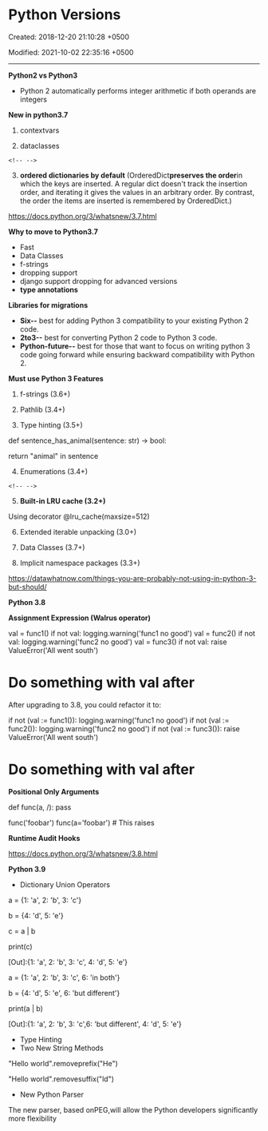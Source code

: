 # Python Versions

Created: 2018-12-20 21:10:28 +0500

Modified: 2021-10-02 22:35:16 +0500

---

**Python2 vs Python3**
-   Python 2 automatically performs integer arithmetic if both operands are integers



**New in python3.7**

1.  contextvars

2.  dataclasses

```{=html}
<!-- -->
```
3.  **ordered dictionaries by default** (OrderedDict**preserves the order**in which the keys are inserted. A regular dict doesn't track the insertion order, and iterating it gives the values in an arbitrary order. By contrast, the order the items are inserted is remembered by OrderedDict.)



<https://docs.python.org/3/whatsnew/3.7.html>



**Why to move to Python3.7**
-   Fast
-   Data Classes
-   f-strings
-   dropping support
-   django support dropping for advanced versions
-   **type annotations**



**Libraries for migrations**
-   **Six--** best for adding Python 3 compatibility to your existing Python 2 code.
-   **2to3--** best for converting Python 2 code to Python 3 code.
-   **Python-future--** best for those that want to focus on writing python 3 code going forward while ensuring backward compatibility with Python 2.



**Must use Python 3 Features**

1.  f-strings (3.6+)

2.  Pathlib (3.4+)

3.  Type hinting (3.5+)

def sentence_has_animal(sentence: str) -> bool:

return "animal" in sentence

4.  Enumerations (3.4+)

```{=html}
<!-- -->
```
5.  **Built-in LRU cache (3.2+)**

Using decorator @lru_cache(maxsize=512)

6.  Extended iterable unpacking (3.0+)

7.  Data Classes (3.7+)

8.  Implicit namespace packages (3.3+)



<https://datawhatnow.com/things-you-are-probably-not-using-in-python-3-but-should/>



**Python 3.8**

**Assignment Expression (Walrus operator)**

val = func1()
if not val:
logging.warning('func1 no good')
val = func2()
if not val:
logging.warning('func2 no good')
val = func3()
if not val:
raise ValueError('All went south')

# Do something with val after



After upgrading to 3.8, you could refactor it to:

if not (val := func1()):
logging.warning('func1 no good')
if not (val := func2()):
logging.warning('func2 no good')
if not (val := func3()):
raise ValueError('All went south')

# Do something with val after



**Positional Only Arguments**

def func(a, /):
pass

func('foobar')
func(a='foobar') # This raises



**Runtime Audit Hooks**



<https://docs.python.org/3/whatsnew/3.8.html>



**Python 3.9**
-   Dictionary Union Operators

a = {1: 'a', 2: 'b', 3: 'c'}

b = {4: 'd', 5: 'e'}

c = a | b

print(c)

[Out]:{1: 'a', 2: 'b', 3: 'c', 4: 'd', 5: 'e'}



a = {1: 'a', 2: 'b', 3: 'c', 6: 'in both'}

b = {4: 'd', 5: 'e', 6: 'but different'}

print(a | b)

[Out]:{1: 'a', 2: 'b', 3: 'c',6: 'but different', 4: 'd', 5: 'e'}
-   Type Hinting
-   Two New String Methods

"Hello world".removeprefix("He")

"Hello world".removesuffix("ld")
-   New Python Parser

The new parser, based onPEG,will allow the Python developers significantly more flexibility
